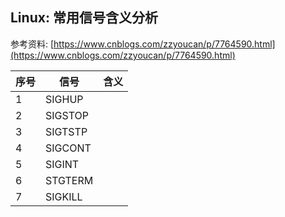 ## Linux: 常用信号含义分析

参考资料: [https://www.cnblogs.com/zzyoucan/p/7764590.html](https://www.cnblogs.com/zzyoucan/p/7764590.html)

| 序号 | 信号 | 含义 |
| -- | -- | -- |
| 1 | SIGHUP | |
| 2 | SIGSTOP | |
| 3 | SIGTSTP| |
| 4 | SIGCONT |
| 5 | SIGINT | |
| 6 | STGTERM | |
| 7 | SIGKILL | |